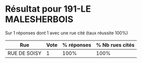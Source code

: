 # Résultat pour 191-LE MALESHERBOIS

Sur 1 réponses dont 1 avec une rue cité (taux réussite 100%)

| Rue | Vote | % réponses | % Nb rues cités|
|-----|------|------------|----------------|
| RUE DE SOISY | 1 | 100% | 100%|
